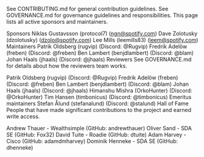 See CONTRIBUTING.md for general contribution guidelines.
See GOVERNANCE.md for governance guidelines and responsibilities.
This page lists all active sponsors and maintainers.

Sponsors
Niklas Gustavsson (protocol7) (ngn@spotify.com)
Dave Zolotusky (dzolotusky) (dzolo@spotify.com)
Lee Mills (leemills83) (leem@spotify.com)
Maintainers
Patrik Oldsberg (rugvip) (Discord: @Rugvip)
Fredrik Adelöw (freben) (Discord: @freben)
Ben Lambert (benjdlambert) (Discord: @blam)
Johan Haals (jhaals) (Discord: @jhaals)
Reviewers
See GOVERNANCE.md for details about how the reviewers team works.

Patrik Oldsberg (rugvip) (Discord: @Rugvip)
Fredrik Adelöw (freben) (Discord: @freben)
Ben Lambert (benjdlambert) (Discord: @blam)
Johan Haals (jhaals) (Discord: @jhaals)
Himanshu Mishra (OrkoHunter) (Discord: @OrkoHunter)
Tim Hansen (timbonicus) (Discord: @timbonicus)
Emeritus maintainers
Stefan Ålund (stefanalund) (Discord: @stalund)
Hall of Fame
People that have made significant contributions to the project and earned write access.

Andrew Thauer - Wealthsimple (GitHub: andrewthauer)
Oliver Sand - SDA SE (GitHub: Fox32)
David Tuite - Roadie (GitHub: dtuite)
Adam Harvey - Cisco (GitHub: adamdmharvey)
Dominik Henneke - SDA SE (GitHub: dhenneke)
